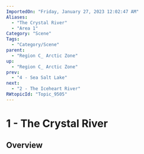 ```yaml
---
ImportedOn: "Friday, January 27, 2023 12:02:47 AM"
Aliases:
  - "The Crystal River"
  - "Area 1"
Category: "Scene"
Tags:
  - "Category/Scene"
parent:
  - "Region C_ Arctic Zone"
up:
  - "Region C_ Arctic Zone"
prev:
  - "4 - Sea Salt Lake"
next:
  - "2 - The Iceheart River"
RWtopicId: "Topic_9505"
---
```

# 1 - The Crystal River
## Overview
